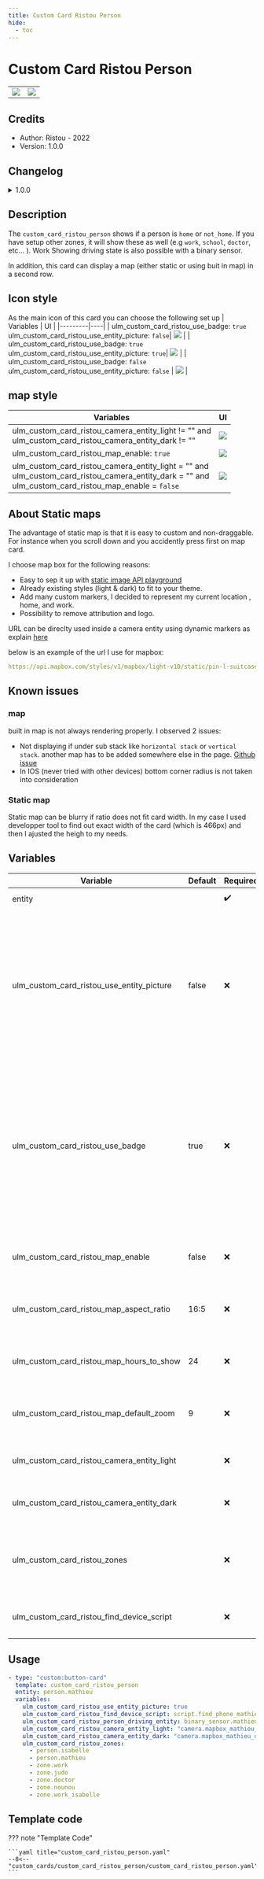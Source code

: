 ```yaml
---
title: Custom Card Ristou Person 
hide:
  - toc
---
```

<!-- markdownlint-disable MD046 -->
# Custom Card Ristou Person 

<table>
    <tbody>
        <tr>
            <td><img src="../../docs/assets/img/custom_card_ristou_person/custom_card_ristou_person_light.png"></td>
            <td><img src="../../docs/assets/img/custom_card_ristou_person/custom_card_ristou_person_dark.png"></td>
        </tr>
    </tbody>
</table>

## Credits

- Author: Ristou - 2022
- Version: 1.0.0

## Changelog

<details>
<summary>1.0.0</summary>
Initial release
</details>

## Description

The `custom_card_ristou_person` shows if a person is `home` or `not_home`. If you have setup other zones, it will show these as well (e.g `work`, `school`, `doctor`, etc... ).
Work
Showing driving state is also possible with a binary sensor.

In addition, this card can display a map (either static or using buit in map) in a second row.

## Icon style
As the main icon of this card you can choose the following set up
| Variables | UI |
|---------|----|
| ulm_custom_card_ristou_use_badge: `true` <br> ulm_custom_card_ristou_use_entity_picture: `false`| ![](../../docs/assets/img/custom_card_ristou_person/custom_card_ristou_person_face_icon_badge.png) |
| ulm_custom_card_ristou_use_badge: `true` <br> ulm_custom_card_ristou_use_entity_picture: `true`| ![](../../docs/assets/img/custom_card_ristou_person/custom_card_ristou_person_picture_badge.png) |
| ulm_custom_card_ristou_use_badge: `false` <br> ulm_custom_card_ristou_use_entity_picture: `false` | ![](../../docs/assets/img/custom_card_ristou_person/custom_card_ristou_person_icon_only.png) |

## map style

| Variables | UI |
|---------|----|
|ulm_custom_card_ristou_camera_entity_light != "" and <br> ulm_custom_card_ristou_camera_entity_dark != "" | <img src="../../docs/assets/img/custom_card_ristou_person/custom_card_ristou_person_camera.png">|
| ulm_custom_card_ristou_map_enable: `true` | <img src="../../docs/assets/img/custom_card_ristou_person/custom_card_ristou_person_map.png"> |
| ulm_custom_card_ristou_camera_entity_light = "" and <br>ulm_custom_card_ristou_camera_entity_dark = "" and <br>ulm_custom_card_ristou_map_enable = `false` | <img src="../../docs/assets/img/custom_card_ristou_person/custom_card_ristou_person_no_map.png"> |

## About Static maps
The advantage of static map is that it is easy to custom and non-draggable.
For instance when you scroll down and you accidently press first on map card.

I choose map box for the following reasons:
- Easy to sep it up with [static image API playground](https://docs.mapbox.com/playground/static/)
- Already existing styles (light & dark) to fit to your theme.
- Add many custom markers, I decided to represent my current location , home, and work.
- Possibility to remove attribution and logo.

URL can be direclty used inside a camera entity using dynamic markers as explain [here](https://www.home-assistant.io/examples/google_maps_card/)

below is an example of the url I use for mapbox:
``` yaml
https://api.mapbox.com/styles/v1/mapbox/light-v10/static/pin-l-suitcase+f88927({{ state_attr('zone.work', 'longitude') }},{{ state_attr('zone.work', 'latitude') }}),pin-l-home+01C852({{ state_attr('zone.home', 'longitude') }},{{ state_attr('zone.home', 'latitude') }}),pin-l-m+3D5AFE({{ state_attr('device_tracker.mathieu_phone', 'longitude') }},{{ state_attr('device_tracker.mathieu_phone', 'latitude') }})/auto/466x200?attribution=false&logo=false&&access_token=YOUR_TOKEN
```

## Known issues

### map
built in map is not always rendering properly. I observed 2 issues:
- Not displaying if under sub stack like `horizontal stack` or `vertical stack`. another map has to be added somewhere else in the page. [Github issue](https://github.com/home-assistant/frontend/issues/12023)
- In IOS (never tried with other devices) bottom corner radius is not taken into consideration

### Static map
Static map can be blurry if ratio does not fit card width.
In my case I used developper tool to find out exact width of the card (which is 466px) and then I ajusted the heigh to my needs.

## Variables

| Variable | Default | Required         | Notes             |
|----------|---------|------------------|-------------------|
| entity     |  | ✔️ | person entity |
| ulm_custom_card_ristou_use_entity_picture     | false | ❌ | If you set this to true, the card shows the entity picture from your user, otherwise (set to false) shows the icon. Default is false. |
| ulm_custom_card_ristou_use_badge     | true | ❌ | Show a notification badge on the icon. if set to false and not sing entity picture, then icon will be dinamically displayed to (Home, Away, Known place, or CAR) |
| ulm_custom_card_ristou_map_enable     |false| ❌ | Display built in map as a second row |
| ulm_custom_card_ristou_map_aspect_ratio     |16:5| ❌ | Display built in map as a second row |
| ulm_custom_card_ristou_map_hours_to_show     |24| ❌ | Display built in map as a second row |
| ulm_custom_card_ristou_map_default_zoom     |9| ❌ | Display built in map as a second row |
| ulm_custom_card_ristou_camera_entity_light     |         | ❌ | Camera entity picture in light mode |
| ulm_custom_card_ristou_camera_entity_dark     |         | ❌ | Camera entity picture in dark mode |
| ulm_custom_card_ristou_zones     |         | ❌ | Used to display known zone on badge, icon, label or map |
| ulm_custom_card_ristou_find_device_script     |         | ❌ | Show a button to find your device |

## Usage

```yaml
- type: "custom:button-card"
  template: custom_card_ristou_person
  entity: person.mathieu
  variables:
    ulm_custom_card_ristou_use_entity_picture: true
    ulm_custom_card_ristou_find_device_script: script.find_phone_mathieu
    ulm_custom_card_ristou_person_driving_entity: binary_sensor.mathieu_driving
    ulm_custom_card_ristou_camera_entity_light: "camera.mapbox_mathieu_light"
    ulm_custom_card_ristou_camera_entity_dark: "camera.mapbox_mathieu_dark"
    ulm_custom_card_ristou_zones:
      - person.isabelle
      - person.mathieu
      - zone.work
      - zone.judo
      - zone.doctor
      - zone.nounou
      - zone.work_isabelle
```

## Template code
??? note "Template Code"

    ```yaml title="custom_card_ristou_person.yaml"
    --8<-- "custom_cards/custom_card_ristou_person/custom_card_ristou_person.yaml"
    ```